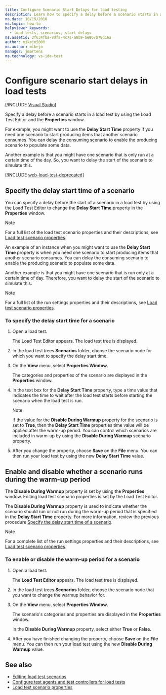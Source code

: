 ```yaml
---
title: Configure Scenario Start Delays for load testing
description: Learn how to specify a delay before a scenario starts in a load test by using the Load Test Editor and the Properties window.
ms.date: 10/19/2016
ms.topic: how-to
helpviewer_keywords: 
  - load tests, scenarios, start delays
ms.assetid: 2f634fba-8dfa-4c7a-a8b9-be867b78d16a
author: mikejo5000
ms.author: mikejo
manager: jmartens
ms.technology: vs-ide-test
---
```

# Configure scenario start delays in load tests

 [!INCLUDE [Visual Studio](~/includes/applies-to-version/vs-windows-only.md)]

Specify a delay before a scenario starts in a load test by using the Load Test Editor and the **Properties** window.

For example, you might want to use the **Delay Start Time** property if you need one scenario to start producing items that another scenario consumes. You can delay the consuming scenario to enable the producing scenario to populate some data.

Another example is that you might have one scenario that is only run at a certain time of the day. So, you want to delay the start of the scenario to simulate this.

[!INCLUDE [web-load-test-deprecated](includes/web-load-test-deprecated.md)]

## Specify the delay start time of a scenario

You can specify a delay before the start of a scenario in a load test by using the Load Test Editor to change the **Delay Start Time** property in the **Properties** window.

> [!NOTE]
> For a full list of the load test scenario properties and their descriptions, see [Load test scenario properties](../test/load-test-scenario-properties.md).

An example of an instance when you might want to use the **Delay Start Time** property is when you need one scenario to start producing items that another scenario consumes. You can delay the consuming scenario to enable the producing scenario to populate some data.

Another example is that you might have one scenario that is run only at a certain time of day. Therefore, you want to delay the start of the scenario to simulate this.

> [!NOTE]
> For a full list of the run settings properties and their descriptions, see [Load test scenario properties](../test/load-test-scenario-properties.md).

### To specify the delay start time for a scenario

1. Open a load test.

     The Load Test Editor appears. The load test tree is displayed.

2. In the load test trees **Scenarios** folder, choose the scenario node for which you want to specify the delay start time.

3. On the **View** menu, select **Properties Window**.

     The categories and properties of the scenario are displayed in the **Properties** window.

4. In the text box for the **Delay Start Time** property, type a time value that indicates the time to wait after the load test starts before starting the scenario when the load test is run.

    > [!NOTE]
    > If the value for the **Disable During Warmup** property for the scenario is set to **True**, then the **Delay Start Time** properties time value will be applied after the warm-up period. You can control which scenarios are included in warm-up by using the **Disable During Warmup** scenario property.

5. After you change the property, choose **Save** on the **File** menu. You can then run your load test by using the new **Delay Start Time** value.

## Enable and disable whether a scenario runs during the warm-up period

The **Disable During Warmup** property is set by using the **Properties** window. Editing load test scenario properties is set by the Load Test Editor.

The **Disable During Warmup** property is used to indicate whether the scenario should run or not run during the warm-up period that is specified in the **Delay Start Time** property. For more information, review the previous procedure [Specify the delay start time of a scenario](#specify-the-delay-start-time-of-a-scenario).

> [!NOTE]
> For a complete list of the run settings properties and their descriptions, see [Load test scenario properties](../test/load-test-scenario-properties.md).

### To enable or disable the warm-up period for a scenario

1. Open a load test.

     The **Load Test Editor** appears. The load test tree is displayed.

2. In the load test trees **Scenarios** folder, choose the scenario node that you want to change the warmup behavior for.

3. On the **View** menu, select **Properties Window**.

     The scenario's categories and properties are displayed in the **Properties** window.

     In the **Disable During Warmup** property, select either **True** or **False.**

4. After you have finished changing the property, choose **Save** on the **File** menu. You can then run your load test using the new **Disable During Warmup** value.

## See also

- [Editing load test scenarios](../test/edit-load-test-scenarios.md)
- [Configure test agents and test controllers for load tests](../test/configure-test-agents-and-controllers-for-load-tests.md)
- [Load test scenario properties](../test/load-test-scenario-properties.md)
